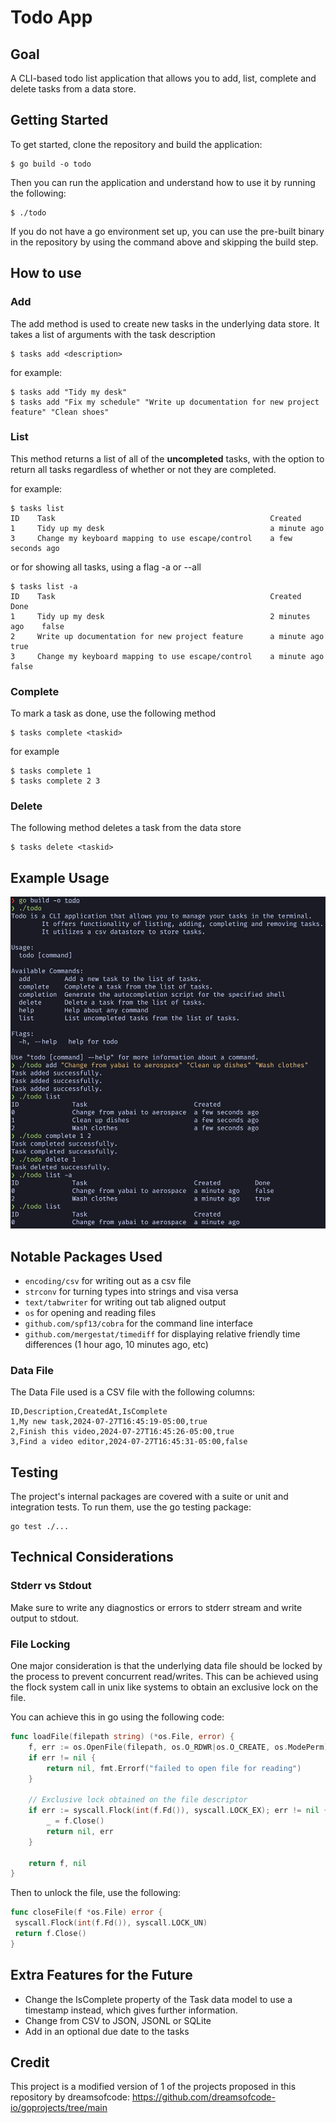 # Todo App

## Goal

A CLI-based todo list application that allows you to add, list, complete and delete tasks from a data store.

## Getting Started

To get started, clone the repository and build the application:

```
$ go build -o todo
```

Then you can run the application and understand how to use it by running the following:

```
$ ./todo
```

If you do not have a go environment set up, you can use the pre-built binary in the repository by using the command above and skipping the build step.

## How to use

### Add

The add method is used to create new tasks in the underlying data store. It takes a list of arguments with the task description

```
$ tasks add <description>
```

for example:

```
$ tasks add "Tidy my desk"
$ tasks add "Fix my schedule" "Write up documentation for new project feature" "Clean shoes"
```

### List

This method returns a list of all of the **uncompleted** tasks, with the option to return all tasks regardless of whether or not they are completed.

for example:

```
$ tasks list
ID    Task                                                Created
1     Tidy up my desk                                     a minute ago
3     Change my keyboard mapping to use escape/control    a few seconds ago
```

or for showing all tasks, using a flag -a or --all

```
$ tasks list -a
ID    Task                                                Created          Done
1     Tidy up my desk                                     2 minutes ago    false
2     Write up documentation for new project feature      a minute ago     true
3     Change my keyboard mapping to use escape/control    a minute ago     false
```

### Complete

To mark a task as done, use the following method

```
$ tasks complete <taskid>
```

for example

```
$ tasks complete 1
$ tasks complete 2 3
```

### Delete

The following method deletes a task from the data store

```
$ tasks delete <taskid>
```

## Example Usage

![Example Usage Screenshot](image.png)

## Notable Packages Used

- `encoding/csv` for writing out as a csv file
- `strconv` for turning types into strings and visa versa
- `text/tabwriter` for writing out tab aligned output
- `os` for opening and reading files
- `github.com/spf13/cobra` for the command line interface
- `github.com/mergestat/timediff` for displaying relative friendly time differences (1 hour ago, 10 minutes ago, etc)

### Data File

The Data File used is a CSV file with the following columns:

```
ID,Description,CreatedAt,IsComplete
1,My new task,2024-07-27T16:45:19-05:00,true
2,Finish this video,2024-07-27T16:45:26-05:00,true
3,Find a video editor,2024-07-27T16:45:31-05:00,false
```

## Testing

The project's internal packages are covered with a suite or unit and integration tests. To run them, use the go testing package:

```
go test ./...
```

## Technical Considerations

### Stderr vs Stdout

Make sure to write any diagnostics or errors to stderr stream and write output to stdout.

### File Locking

One major consideration is that the underlying data file should be locked by the process to prevent concurrent read/writes. This can
be achieved using the flock system call in unix like systems to obtain an exclusive lock on the file.

You can achieve this in go using the following code:

```go
func loadFile(filepath string) (*os.File, error) {
	f, err := os.OpenFile(filepath, os.O_RDWR|os.O_CREATE, os.ModePerm)
	if err != nil {
		return nil, fmt.Errorf("failed to open file for reading")
	}

    // Exclusive lock obtained on the file descriptor
	if err := syscall.Flock(int(f.Fd()), syscall.LOCK_EX); err != nil {
		_ = f.Close()
		return nil, err
	}

	return f, nil
}
```

Then to unlock the file, use the following:

```go
func closeFile(f *os.File) error {
 syscall.Flock(int(f.Fd()), syscall.LOCK_UN)
 return f.Close()
}
```

## Extra Features for the Future

- Change the IsComplete property of the Task data model to use a timestamp instead, which gives further information.
- Change from CSV to JSON, JSONL or SQLite
- Add in an optional due date to the tasks

## Credit

This project is a modified version of 1 of the projects proposed in this repository by dreamsofcode: https://github.com/dreamsofcode-io/goprojects/tree/main
